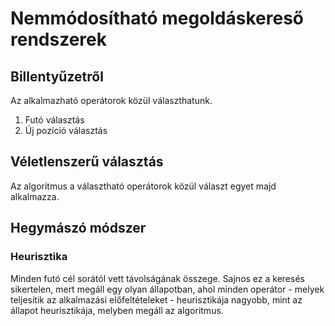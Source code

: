 # Nemmódosítható megoldáskereső rendszerek

## Billentyűzetről

Az alkalmazható operátorok közül választhatunk.
1. Futó választás
2. Új pozíció választás

## Véletlenszerű választás

Az algoritmus a választható operátorok közül választ egyet majd alkalmazza.

## Hegymászó módszer

### Heurisztika

Minden futó cél sorától vett távolságának összege.
Sajnos ez a keresés sikertelen, mert megáll egy olyan állapotban, ahol minden operátor - melyek teljesítik az alkalmazási előfeltételeket - heurisztikája nagyobb, mint az állapot heurisztikája, melyben megáll az algoritmus.
